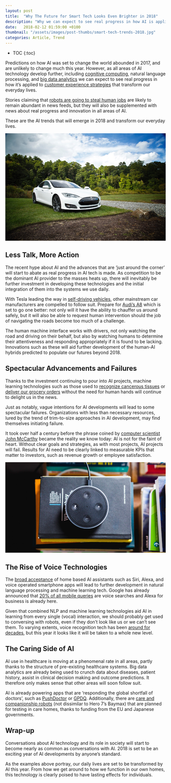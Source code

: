 ```yaml
---
layout: post
title:  "Why The Future for Smart Tech Looks Even Brighter in 2018"
description: "Why we can expect to see real progress in how AI is applied to customer experience strategies that transform our everyday lives."
date:   2018-02-12 01:59:00 +0100
thumbnail: "/assets/images/post-thumbs/smart-tech-trends-2018.jpg"
categories: Article, Trend
---
```

* TOC
{:toc}

Predictions on how AI was set to change the world abounded in 2017, and are unlikely to change much this year. However, as all areas of AI technology develop further, including [cognitive computing](http://whatis.techtarget.com/definition/cognitive-computing), natural language processing, and [big data analytics](http://searchbusinessanalytics.techtarget.com/definition/big-data-analytics) we can expect to see real progress in how it’s applied to [customer experience strategies](https://ymedialabs.com/services/strategy/audience-engagement/) that transform our everyday lives.

Stories claiming that [robots are going to steal human jobs](http://reason.com/archives/2017/06/06/are-robots-going-to-steal-our) are likely to remain abundant in news feeds, but they will also be supplemented with news about real progress and innovation in all areas of AI.

These are the AI trends that will emerge in 2018 and transform our everyday lives.

![White Tesla car in forest](/assets/images/in-content/matt-henry-59403.jpg)

## Less Talk, More Action

The recent hype about AI and the advances that are ‘just around the corner’ will start to abate as real progress in AI tech is made. As competition to be the dominant AI provider to the masses heats up, there will inevitably be further investment in developing these technologies and the initial integration of them into the systems we use daily.

With Tesla leading the way in [self-driving vehicles](https://www.tesla.com/autopilot), other mainstream car manufacturers are compelled to follow suit. Prepare for [Audi’s A8](https://www.wired.com/story/self-driving-car-user-interface/) which is set to go one better: not only will it have the ability to chauffer us around safely, but it will also be able to request human intervention should the job of navigating the roads become too much of a challenge.

The human machine interface works with drivers, not only watching the road and driving on their behalf, but also by watching humans to determine their attentiveness and responding appropriately if it is found to be lacking. Innovations such as these will aid further development of the human-AI hybrids predicted to populate our futures beyond 2018.

## Spectacular Advancements and Failures

Thanks to the investment continuing to pour into AI projects, machine learning technologies such as those used to [recognize cancerous tissues](https://www.techemergence.com/machine-learning-medical-diagnostics-4-current-applications/) or [deliver our grocery orders](https://www.pymnts.com/matchmakers/2017/farmsteads-new-take-on-grocery-delivery/) without the need for human hands will continue to delight us in the news.

Just as notably, vague intentions for AI developments will lead to some spectacular failures. Organizations with less than necessary resources, lured by the trend of trim-to-size approaches in AI development, may find themselves initiating failure.

It took over half a century before the phrase coined by [computer scientist John McCarthy](https://courses.cs.washington.edu/courses/csep590/06au/projects/history-ai.pdf) became the reality we know today: AI is not for the faint of heart. Without clear goals and strategies, as with most projects, AI projects will fail. Results for AI need to be clearly linked to measurable KPIs that matter to investors, such as revenue growth or employee satisfaction.

![Smart home assistant on books](/assets/images/in-content/andres-urena-470132.jpg)

## The Rise of Voice Technologies

The [broad acceptance](https://www.branded3.com/blog/google-voice-search-stats-growth-trends/) of home based AI assistants such as Siri, Alexa, and voice operated smartphone apps will lead to further development in natural language processing and machine learning tech. Google has already announced that [20% of all mobile queries](https://startups.co.uk/tech-trends-2018-voice-recognition/) are voice searches and Alexa for business is already here.

Given that combined NLP and machine learning technologies aid AI in learning from every single (vocal) interaction, we should probably get used to conversing with robots, even if they don’t look like us or we can’t see them. To varying extents, voice recognition tech has been [around for decades](http://blog.inspiringapps.com/technology/speech-recognition-tech-business/), but this year it looks like it will be taken to a whole new level.

## The Caring Side of AI

AI use in healthcare is moving at a phenomenal rate in all areas, partly thanks to the structure of pre-existing healthcare systems. Big data analytics are already being used to crunch data about diseases, patient history, assist in clinical decision making and outcome predictions. It therefore only makes sense that other areas will soon follow suit.

AI is already powering apps that are ‘responding the global shortfall of doctors’, such as [PushDoctor](https://www.pushdoctor.co.uk/nhs) or [GPDQ](https://itunes.apple.com/GB/app/id1051208054?mt=8). Additionally, there are [care and companionship robots](https://www.carehome.co.uk/news/article.cfm/id/1581587/EU-funded-robots-to-aid-UK-care-staff) (not dissimilar to Hero 7’s Baymax) that are planned for testing in care homes, thanks to funding from the EU and Japanese governments.

## Wrap-up

Conversations about AI technology and its role in society will start to become nearly as common as conversations with AI. 2018 is set to be an exciting year of AI developments by anyone’s standard.

As the examples above portray, our daily lives are set to be transformed by AI this year. From how we get around to how we function in our own homes, this technology is clearly poised to have lasting effects for individuals.
